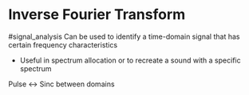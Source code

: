 # Inverse Fourier Transform
#signal_analysis 
Can be used to identify a time-domain signal that has certain frequency characteristics
- Useful in spectrum allocation or to recreate a sound with a specific spectrum

Pulse <-> Sinc between domains